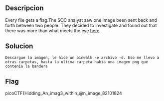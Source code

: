 ## Descripcion
Every file gets a flag.The SOC analyst saw one image been sent back and forth between two people. They decided to investigate and found out that there was more than what meets the eye [here](https://artifacts.picoctf.net/c/262/flag.png).
## Solucion
```
Descargue la imagen, le hice un binwalk -e archivo -d. Eso me llevo a otras carpetas, hasta la ultima carpeta habia una imagen png que contenia la bandera

```

## Flag
picoCTF{Hidding_An_imag3_within_@n_image_82101824